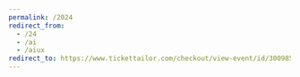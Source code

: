 ```yaml
---
permalink: /2024
redirect_from:
  - /24
  - /ai
  - /aiux
redirect_to: https://www.tickettailor.com/checkout/view-event/id/3009859/chk/0220/?modal_widget=true&widget=true
---
```

